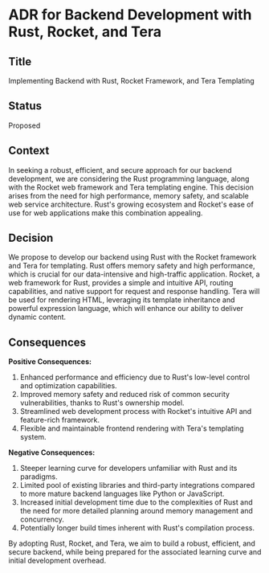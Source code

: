 # ADR for Backend Development with Rust, Rocket, and Tera

## Title

Implementing Backend with Rust, Rocket Framework, and Tera Templating

## Status

Proposed

## Context

In seeking a robust, efficient, and secure approach for our backend development, we are considering the Rust programming language, along with the Rocket web framework and Tera templating engine. This decision arises from the need for high performance, memory safety, and scalable web service architecture. Rust's growing ecosystem and Rocket's ease of use for web applications make this combination appealing.

## Decision

We propose to develop our backend using Rust with the Rocket framework and Tera for templating. Rust offers memory safety and high performance, which is crucial for our data-intensive and high-traffic application. Rocket, a web framework for Rust, provides a simple and intuitive API, routing capabilities, and native support for request and response handling. Tera will be used for rendering HTML, leveraging its template inheritance and powerful expression language, which will enhance our ability to deliver dynamic content.

## Consequences

**Positive Consequences:**
1. Enhanced performance and efficiency due to Rust's low-level control and optimization capabilities.
2. Improved memory safety and reduced risk of common security vulnerabilities, thanks to Rust's ownership model.
3. Streamlined web development process with Rocket's intuitive API and feature-rich framework.
4. Flexible and maintainable frontend rendering with Tera's templating system.

**Negative Consequences:**
1. Steeper learning curve for developers unfamiliar with Rust and its paradigms.
2. Limited pool of existing libraries and third-party integrations compared to more mature backend languages like Python or JavaScript.
3. Increased initial development time due to the complexities of Rust and the need for more detailed planning around memory management and concurrency.
4. Potentially longer build times inherent with Rust's compilation process.

By adopting Rust, Rocket, and Tera, we aim to build a robust, efficient, and secure backend, while being prepared for the associated learning curve and initial development overhead.
